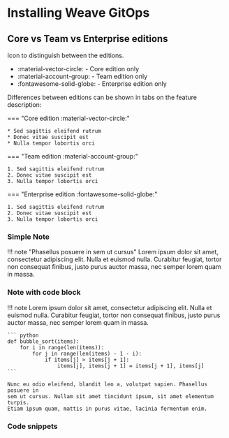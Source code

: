 
# Installing Weave GitOps

## Core vs Team vs Enterprise editions

Icon to distinguish between the editions.  

* :material-vector-circle: - Core edition only
* :material-account-group: - Team edition only
* :fontawesome-solid-globe:  - Enterprise edition only

Differences between editions can be shown in tabs on the feature description: 

=== "Core edition :material-vector-circle:"

    * Sed sagittis eleifend rutrum
    * Donec vitae suscipit est
    * Nulla tempor lobortis orci

=== "Team edition :material-account-group:"

    1. Sed sagittis eleifend rutrum
    2. Donec vitae suscipit est
    3. Nulla tempor lobortis orci

=== "Enterprise edition :fontawesome-solid-globe:"

    1. Sed sagittis eleifend rutrum
    2. Donec vitae suscipit est
    3. Nulla tempor lobortis orci

### Simple Note

!!! note "Phasellus posuere in sem ut cursus"
    Lorem ipsum dolor sit amet, consectetur adipiscing elit. Nulla et euismod
    nulla. Curabitur feugiat, tortor non consequat finibus, justo purus auctor
    massa, nec semper lorem quam in massa.


### Note with code block

!!! note
    Lorem ipsum dolor sit amet, consectetur adipiscing elit. Nulla et euismod
    nulla. Curabitur feugiat, tortor non consequat finibus, justo purus auctor
    massa, nec semper lorem quam in massa.

    ``` python
    def bubble_sort(items):
        for i in range(len(items)):
            for j in range(len(items) - 1 - i):
                if items[j] > items[j + 1]:
                    items[j], items[j + 1] = items[j + 1], items[j]
    ```

    Nunc eu odio eleifend, blandit leo a, volutpat sapien. Phasellus posuere in
    sem ut cursus. Nullam sit amet tincidunt ipsum, sit amet elementum turpis.
    Etiam ipsum quam, mattis in purus vitae, lacinia fermentum enim.

### Code snippets









